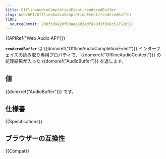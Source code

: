 ```yaml
---
title: OfflineAudioCompletionEvent.renderedBuffer
slug: Web/API/OfflineAudioCompletionEvent/renderedBuffer
l10n:
  sourceCommit: 2b8f5d9a29f00aea5d2edfa78d1fb90c51752858
---
```


{{APIRef("Web Audio API")}}

**`renderedBuffer`** は {{domxref("OfflineAudioCompletionEvent")}} インターフェイスの読み取り専用プロパティで、 {{domxref("OfflineAudioContext")}} の処理結果が入った {{domxref("AudioBuffer")}} を返します。

## 値

{{domxref("AudioBuffer")}} です。

## 仕様書

{{Specifications}}

## ブラウザーの互換性

{{Compat}}
